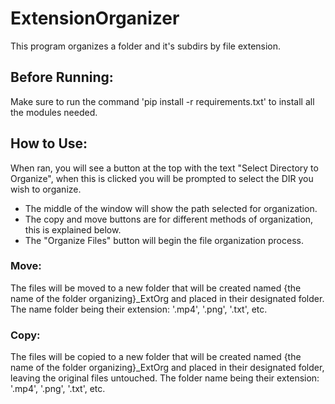 # ExtensionOrganizer
This program organizes a folder and it's subdirs by file extension. 

## Before Running:
Make sure to run the command 'pip install -r requirements.txt' to install all the modules needed. 

## How to Use:
When ran, you will see a button at the top with the text "Select Directory to Organize", when this is clicked you will be prompted to select the DIR you wish to organize.

- The middle of the window will show the path selected for organization.
- The copy and move buttons are for different methods of organization, this is explained below.
- The "Organize Files" button will begin the file organization process.

### Move:
The files will be moved to a new folder that will be created named {the name of the folder organizing}_ExtOrg and placed in their designated folder. The name folder being their extension: '.mp4', '.png', '.txt', etc.

### Copy:
The files will be copied to a new folder that will be created named {the name of the folder organizing}_ExtOrg and placed in their designated folder, leaving the original files untouched. The folder name being their extension: '.mp4', '.png', '.txt', etc.
